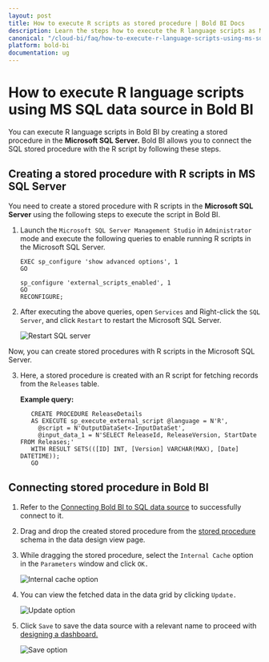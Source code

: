 ```yaml
---
layout: post
title: How to execute R scripts as stored procedure | Bold BI Docs
description: Learn the steps how to execute the R language scripts as Microsoft SQL stored procedure in Bold BI in embedded mode of Web designer.
canonical: "/cloud-bi/faq/how-to-execute-r-language-scripts-using-ms-sql-datasource-in-bold-bi/"
platform: bold-bi
documentation: ug
---
```


# How to execute R language scripts using MS SQL data source in Bold BI

You can execute R language scripts in Bold BI by creating a stored procedure in the **Microsoft SQL Server.** Bold BI allows you to connect the SQL stored procedure with the R script by following these steps.

## Creating a stored procedure with R scripts in MS SQL Server

You need to create a stored procedure with R scripts in the **Microsoft SQL Server** using the following steps to execute the script in Bold BI.

1.	Launch the `Microsoft SQL Server Management Studio` in `Administrator` mode and execute the following queries to enable running R scripts in the Microsoft SQL Server.

        EXEC sp_configure 'show advanced options', 1
        GO
	<!-- -->
        sp_configure 'external_scripts_enabled', 1
        GO
        RECONFIGURE;
		
2.  After executing the above queries, open `Services` and Right-click the `SQL Server`, and click `Restart` to restart the Microsoft SQL Server.

    ![Restart SQL server](/bold-bi-docs/static/assets/embedded/faq/images/restart-sql-server.png#max-width=100%)

Now, you can create stored procedures with R scripts in the Microsoft SQL Server.

3.	Here, a stored procedure is created with an R script for fetching records from the `Releases` table.

      **Example query:**
    
	       CREATE PROCEDURE ReleaseDetails
           AS EXECUTE sp_execute_external_script @language = N'R',
             @script = N'OutputDataSet<-InputDataSet',
             @input_data_1 = N'SELECT ReleaseId, ReleaseVersion, StartDate FROM Releases;'
           WITH RESULT SETS(([ID] INT, [Version] VARCHAR(MAX), [Date] DATETIME));
           GO

## Connecting stored procedure in Bold BI

1.	Refer to the [Connecting Bold BI to SQL data source](https://help.boldbi.com/embeddedd-bi/working-with-data-source/data-connectors/sql-data-source/#connecting-bold-bi-to-microsoft-sql-server-data-source) to successfully connect to it.

2.	Drag and drop the created stored procedure from the [stored procedure](https://help.boldbi.com/embedded-bi/working-with-data-source/data-connectors/sql-data-source/#connecting-to-stored-procedure-in-sql-server-database) schema in the data design view page. 

3.	While dragging the stored procedure, select the `Internal Cache` option in the `Parameters` window and click `OK.`

    ![Internal cache option](/bold-bi-docs/static/assets/embedded/faq/images/internal-cache.png#max-width=65%)

4.	You can view the fetched data in the data grid by clicking `Update.`

    ![Update option](/bold-bi-docs/static/assets/embedded/faq/images/update-R-records.png#max-width=100%)

5.	Click `Save` to save the data source with a relevant name to proceed with [designing a dashboard.](https://help.boldbi.com/embedded-bi/working-with-dashboards/)

    ![Save option](/bold-bi-docs/static/assets/embedded/faq/images/save-option-r.png#max-width=100%)

